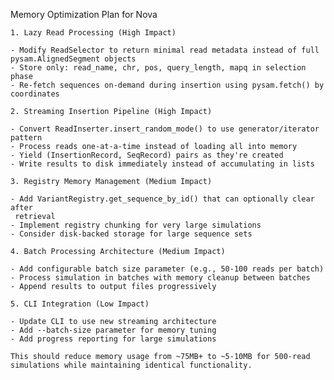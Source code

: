 Memory Optimization Plan for Nova

    1. Lazy Read Processing (High Impact)

    - Modify ReadSelector to return minimal read metadata instead of full
    pysam.AlignedSegment objects
    - Store only: read_name, chr, pos, query_length, mapq in selection phase
    - Re-fetch sequences on-demand during insertion using pysam.fetch() by
    coordinates

    2. Streaming Insertion Pipeline (High Impact)

    - Convert ReadInserter.insert_random_mode() to use generator/iterator
    pattern
    - Process reads one-at-a-time instead of loading all into memory
    - Yield (InsertionRecord, SeqRecord) pairs as they're created
    - Write results to disk immediately instead of accumulating in lists

    3. Registry Memory Management (Medium Impact)

    - Add VariantRegistry.get_sequence_by_id() that can optionally clear after
     retrieval
    - Implement registry chunking for very large simulations
    - Consider disk-backed storage for large sequence sets

    4. Batch Processing Architecture (Medium Impact)

    - Add configurable batch size parameter (e.g., 50-100 reads per batch)
    - Process simulation in batches with memory cleanup between batches
    - Append results to output files progressively

    5. CLI Integration (Low Impact)

    - Update CLI to use new streaming architecture
    - Add --batch-size parameter for memory tuning
    - Add progress reporting for large simulations

    This should reduce memory usage from ~75MB+ to ~5-10MB for 500-read
    simulations while maintaining identical functionality.

